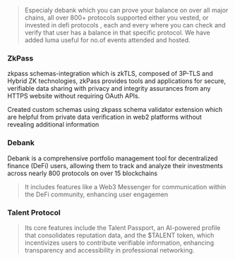 
> Especialy debank which you can prove your balance on over all major chains, all over 800+ protocols supported either you vested, or invested in defi protocols , each and every where you can check and verify that user has a balance in that specific protocol.
>We have added luma useful for no.of events attended and hosted. 
### ZkPass
zkpass schemas-integration which is zkTLS, composed of 3P-TLS and Hybrid ZK technologies, zkPass provides tools and applications for secure, verifiable data sharing with privacy and integrity assurances from any HTTPS website without requiring OAuth APIs.

Created custom schemas using zkpass schema validator extension which are helpful from private data verification in web2 platforms without revealing additional information


### Debank

Debank is a comprehensive portfolio management tool for decentralized finance (DeFi) users, allowing them to track and analyze their investments across nearly 800 protocols on over 15 blockchains
> It includes features like a Web3 Messenger for communication within the DeFi community, enhancing user engagemen

### Talent Protocol 

>Its core features include the Talent Passport, an AI-powered profile that consolidates reputation data, and the $TALENT token, which incentivizes users to contribute verifiable information, enhancing transparency and accessibility in professional networking.

